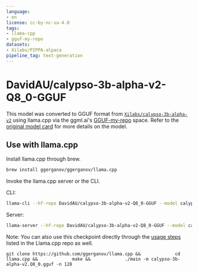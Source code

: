 ```yaml
---
language:
- en
license: cc-by-nc-sa-4.0
tags:
- llama-cpp
- gguf-my-repo
datasets:
- Xilabs/PIPPA-alpaca
pipeline_tag: text-generation
---
```


# DavidAU/calypso-3b-alpha-v2-Q8_0-GGUF
This model was converted to GGUF format from [`Xilabs/calypso-3b-alpha-v2`](https://huggingface.co/Xilabs/calypso-3b-alpha-v2) using llama.cpp via the ggml.ai's [GGUF-my-repo](https://huggingface.co/spaces/ggml-org/gguf-my-repo) space.
Refer to the [original model card](https://huggingface.co/Xilabs/calypso-3b-alpha-v2) for more details on the model.
## Use with llama.cpp

Install llama.cpp through brew.

```bash
brew install ggerganov/ggerganov/llama.cpp
```
Invoke the llama.cpp server or the CLI.

CLI:

```bash
llama-cli --hf-repo DavidAU/calypso-3b-alpha-v2-Q8_0-GGUF --model calypso-3b-alpha-v2.Q8_0.gguf -p "The meaning to life and the universe is"
```

Server:

```bash
llama-server --hf-repo DavidAU/calypso-3b-alpha-v2-Q8_0-GGUF --model calypso-3b-alpha-v2.Q8_0.gguf -c 2048
```

Note: You can also use this checkpoint directly through the [usage steps](https://github.com/ggerganov/llama.cpp?tab=readme-ov-file#usage) listed in the Llama.cpp repo as well.

```
git clone https://github.com/ggerganov/llama.cpp &&             cd llama.cpp &&             make &&             ./main -m calypso-3b-alpha-v2.Q8_0.gguf -n 128
```
